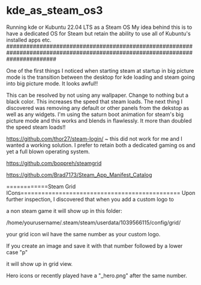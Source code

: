 # kde_as_steam_os3
Running kde or Kubuntu 22.04 LTS as a Steam OS
My idea behind this is to have a dedicated OS for Steam but retain the ability to use all of Kubuntu's installed apps etc.
###############################################################################################################################

One of the first things I noticed when starting steam at startup in big picture mode is the transition between the desktop for kde loading and
steam going into big picture mode. It looks awful!!

This can be resolved by not using any wallpaper. Change to nothing but a black color.
This increases the speed that steam loads.
The next thing I discovered was removing any default or other panels from the dekstop as well as any widgets.
I'm using the saturn boot animation for steam's big picture mode and this works and blends in flawlessly.
It more than doubled the speed steam loads!!


https://github.com/thor27/steam-login/ ~ this did not work for me and I wanted a working solution. I prefer to retain both a dedicated
gaming os and yet a full blown operating system.

https://github.com/boppreh/steamgrid


https://github.com/Brad7173/Steam_App_Manifest_Catalog

============Steam Grid ICons==============================================
Upon further inspection, I discovered that when you add a custom logo to

a non steam game it will show up in this folder:

/home/yourusername/.steam/steam/userdata/1039566115/config/grid/

your grid icon wil have the same number as your custom logo.

If you create an image and save it with that number followed by a lower case "p"

it will show up in grid view.

Hero icons or recently played have a "_hero.png" after the same number.

